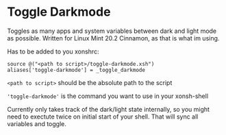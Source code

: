 # Toggle Darkmode
Toggles as many apps and system variables between dark and light mode as possible. Written for Linux Mint 20.2 Cinnamon, as that is what im using.

Has to be added to you xonshrc:
```
source @("<path to script>/toggle-darkmode.xsh")
aliases['toggle-darkmode'] = _toggle_darkmode
```
`<path to script>` should be the absolute path to the script

`'toggle-darkmode'` is the command you want to use in your xonsh-shell

Currently only takes track of the dark/light state internally, so you might need to exectute twice on initial start of your shell. That will sync all variables and toggle.
